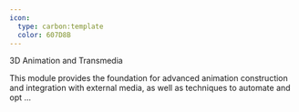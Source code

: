 ```yaml
---
icon:
  type: carbon:template
  color: 607D8B
---
```

3D Animation and Transmedia

This module provides the foundation for advanced animation construction and integration with external media, as well as techniques to automate and opt ... 
